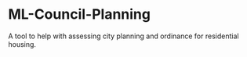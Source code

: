 # ML-Council-Planning
A tool to help with assessing city planning and ordinance for residential housing.
